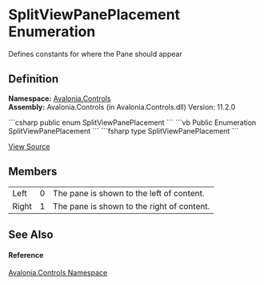 # SplitViewPanePlacement Enumeration


Defines constants for where the Pane should appear



## Definition
**Namespace:** <a href="N_Avalonia_Controls">Avalonia.Controls</a>  
**Assembly:** Avalonia.Controls (in Avalonia.Controls.dll) Version: 11.2.0

<Tabs groupId="api-code-preview">
<TabItem value="csharp" label="C#">
```csharp
public enum SplitViewPanePlacement
```
</TabItem>
<TabItem value="vb" label="VB">
```vb
Public Enumeration SplitViewPanePlacement
```
</TabItem>
<TabItem value="fsharp" label="F#">
```fsharp
type SplitViewPanePlacement
```
</TabItem>
</Tabs>



<a href="https://github.com/AvaloniaUI/Avalonia/tree/master/src/Avalonia.Controls/SplitView/SplitViewPanePlacement.cs" title="View the source code">View Source</a>



## Members
<table>
<tr>
<td>Left</td>
<td>0</td>
<td>The pane is shown to the left of content.</td>
</tr>
<tr>
<td>Right</td>
<td>1</td>
<td>The pane is shown to the right of content.</td>
</tr>
</table>

## See Also


#### Reference
<a href="N_Avalonia_Controls">Avalonia.Controls Namespace</a>  
